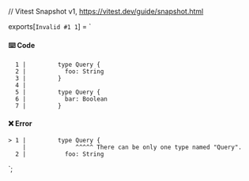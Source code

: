// Vitest Snapshot v1, https://vitest.dev/guide/snapshot.html

exports[`Invalid #1 1`] = `
#### ⌨️ Code

      1 |         type Query {
      2 |           foo: String
      3 |         }
      4 |
      5 |         type Query {
      6 |           bar: Boolean
      7 |         }

#### ❌ Error

    > 1 |         type Query {
        |              ^^^^^ There can be only one type named "Query".
      2 |           foo: String
`;
